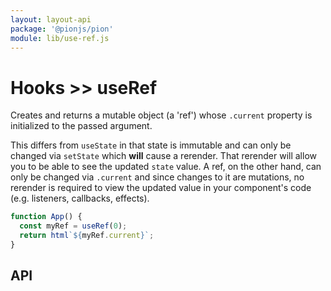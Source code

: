 ```yaml
---
layout: layout-api
package: '@pionjs/pion'
module: lib/use-ref.js
---
```


# Hooks >> useRef

Creates and returns a mutable object (a 'ref') whose `.current` property is initialized to the passed argument.

This differs from `useState` in that state is immutable and can only be changed via `setState` which **will** cause a rerender. That rerender will allow you to be able to see the updated `state` value. A ref, on the other hand, can only be changed via `.current` and since changes to it are mutations, no rerender is required to view the updated value in your component's code (e.g. listeners, callbacks, effects).

```js
function App() {
  const myRef = useRef(0);
  return html`${myRef.current}`;
}
```

## API
